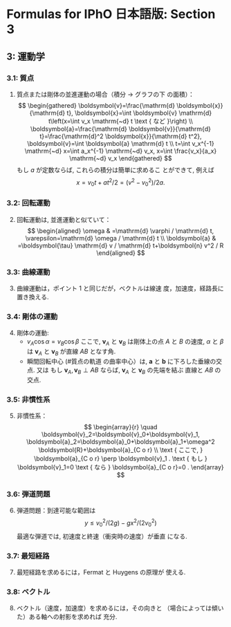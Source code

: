 # Formulas for IPhO 日本語版: Section 3

## 3: 運動学

### 3.1: 質点

1.  質点または剛体の並進運動の場合（積分 → グラフの下
    の面積）：
    $$
    \begin{gathered}
    \boldsymbol{v}=\frac{\mathrm{d} \boldsymbol{x}}{\mathrm{d} t}, \boldsymbol{x}=\int \boldsymbol{v} \mathrm{d} t\left(x=\int v_x \mathrm{~d} t \text { など }\right) \\
    \boldsymbol{a}=\frac{\mathrm{d} \boldsymbol{v}}{\mathrm{d} t}=\frac{\mathrm{d}^2 \boldsymbol{x}}{\mathrm{d} t^2}, \boldsymbol{v}=\int \boldsymbol{a} \mathrm{d} t \\
    t=\int v_x^{-1} \mathrm{~d} x=\int a_x^{-1} \mathrm{~d} v_x, x=\int \frac{v_x}{a_x} \mathrm{~d} v_x
    \end{gathered}
    $$
    もし $a$ が定数ならば, これらの積分は簡単に求めるこ
    とができて, 例えば
    $$
    x=v_0 t+a t^2 / 2=\left(v^2-v_0^2\right) / 2 a \text {. }
    $$

### 3.2: 回転運動

2.  回転運動は, 並進運動と似ていて：
    $$
    \begin{aligned}
    \omega & =\mathrm{d} \varphi / \mathrm{d} t, \varepsilon=\mathrm{d} \omega / \mathrm{d} t \\
    \boldsymbol{a} & =\boldsymbol{\tau} \mathrm{d} v / \mathrm{d} t+\boldsymbol{n} v^2 / R
    \end{aligned}
    $$

### 3.3: 曲線運動

3.  曲線運動は，ポイント 1 と同じだが，ベクトルは線速 度，加速度，経路長に置き換える.

### 3.4: 剛体の運動

4.  剛体の運動:
    -   $v_A \cos \alpha=v_B \cos \beta$ ここで, $\boldsymbol{v}_A$ と $\boldsymbol{v}_B$ は剛体上の点 $A$ と $B$ の速度, $\alpha$ と $\beta$ は $\boldsymbol{v}_A$ と $\boldsymbol{v}_B$ が直線 $A B$ となす角.
    -   瞬間回転中心 (\#質点の軌道 の曲率中心）は, $\boldsymbol{a}$ と $\boldsymbol{b}$ に下ろした垂線の交点. 又は もし $\boldsymbol{v}_A, \boldsymbol{v}_B \perp A B$ ならば, $\boldsymbol{v}_A$ と $\boldsymbol{v}_B$ の先端を結ぶ 直線と $A B$ の交点.

### 3.5: 非慣性系

5.  非慣性系：
    $$
    \begin{array}{r}
    \quad \boldsymbol{v}_2=\boldsymbol{v}_0+\boldsymbol{v}_1, \boldsymbol{a}_2=\boldsymbol{a}_0+\boldsymbol{a}_1+\omega^2 \boldsymbol{R}+\boldsymbol{a}_{C o r} \\
    \text { ここで, } \boldsymbol{a}_{C o r} \perp \boldsymbol{v}_1 . \text { もし } \boldsymbol{v}_1=0 \text { なら } \boldsymbol{a}_{C o r}=0 .
    \end{array}
    $$

### 3.6: 弾道問題 <Badge type="tip" text="supplemental" />

6.  弾道問題：到達可能な範囲は
    $$
    y \leq v_0^2 /(2 g)-g x^2 /\left(2 v_0^2\right)
    $$
    最適な弾道では, 初速度と終速（衝突時の速度）が垂直 になる.

### 3.7: 最短経路

7.  最短経路を求めるには，Fermat と Huygens の原理が 使える.

### 3.8: ベクトル

8.  ベクトル（速度，加速度）を求めるには，その向きと （場合によっては傾いた）ある軸への射影を求めれば 充分.
